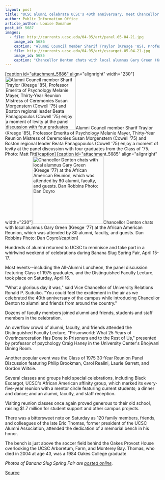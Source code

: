 ```yaml
---
layout: post
title: "UCSC alumni celebrate UCSC's 40th anniversary, meet Chancellor Denton"
author: Public Information Office
article_author: Louise Donahue
post_id: 5687
images:
  - file: http://currents.ucsc.edu/04-05/art/panel.05-04-21.jpg
    image_id: 5686
    caption: "Alumni Council member Sharif Traylor (Kresge '85), Professor Emerita of Psychology Melanie Mayer, Thirty-Year Reunion Mistress of Ceremonies Susan Morgenstern (Cowell '75) and Boston regional leader Beata Panagopoulos (Cowell '75) enjoy a moment of levity at the panel discussion with four graduates from the Class of '75. Photo: Matt Fitt"
  - file: http://currents.ucsc.edu/04-05/art/escargot.05-04-21.jpg
    image_id: 5685
    caption: "Chancellor Denton chats with local alumnus Gary Green (Kresge '77) at the African American Reunion, which was attended by 80 alumni, faculty, and guests. Dan Robbins Photo: Dan Coyro"
---
```


[caption id="attachment_5686" align="alignright" width="230"]<a href="http://dev-ucsc-news.pantheonsite.io/wp-content/uploads/2005/04/panel.05-04-21.jpg"><img class="size-full wp-image-5686" src="http://dev-ucsc-news.pantheonsite.io/wp-content/uploads/2005/04/panel.05-04-21.jpg" alt="Alumni Council member Sharif Traylor (Kresge '85), Professor Emerita of Psychology Melanie Mayer, Thirty-Year Reunion Mistress of Ceremonies Susan Morgenstern (Cowell '75) and Boston regional leader Beata Panagopoulos (Cowell '75) enjoy a moment of levity at the panel discussion with four graduates from the Class of '75. Photo: Matt Fitt" width="230" height="172" /></a>Alumni Council member Sharif Traylor (Kresge '85), Professor Emerita of Psychology Melanie Mayer, Thirty-Year Reunion Mistress of Ceremonies Susan Morgenstern (Cowell '75) and Boston regional leader Beata Panagopoulos (Cowell '75) enjoy a moment of levity at the panel discussion with four graduates from the Class of '75. Photo: Matt Fitt[/caption]
[caption id="attachment_5685" align="alignright" width="230"]<a href="http://dev-ucsc-news.pantheonsite.io/wp-content/uploads/2005/04/escargot.05-04-21.jpg"><img class="size-full wp-image-5685" src="http://dev-ucsc-news.pantheonsite.io/wp-content/uploads/2005/04/escargot.05-04-21.jpg" alt="Chancellor Denton chats with local alumnus Gary Green (Kresge '77) at the African American Reunion, which was attended by 80 alumni, faculty, and guests. Dan Robbins Photo: Dan Coyro" width="230" height="219" /></a>Chancellor Denton chats with local alumnus Gary Green (Kresge '77) at the African American Reunion, which was attended by 80 alumni, faculty, and guests. Dan Robbins Photo: Dan Coyro[/caption]
<a name="content" id="content"></a>
<p>
  Hundreds of alumni returned to UCSC to reminisce and take part in a whirlwind weekend of celebrations during Banana Slug Spring Fair, April 15-17.
</p>
<p>
  Most events--including the All-Alumni Luncheon, the panel discussion featuring Class of 1975 graduates, and the Distinguished Faculty Lecture, took place on Saturday, April 16.<br>
</p>
<p>
  "What a glorious day it was," said Vice Chancellor of University Relations Ronald P. Suduiko. "You could feel the excitement in the air as we celebrated the 40th anniversary of the campus while introducing Chancellor Denton to alumni and friends from around the country."<br>
</p>
<p>
  Dozens of faculty members joined alumni and friends, students and staff members in the celebration.<br>
</p>
<p>
  An overflow crowd of alumni, faculty, and friends attended the Distinguished Faculty Lecture, "Prisonworld: What 25 Years of Overincarceration Has Done to Prisoners and to the Rest of Us," presented by professor of psychology Craig Haney in the University Center's Bhojwani Dining Room.<br>
</p>
<p>
  Another popular event was the Class of 1975 30-Year Reunion Panel Discussion featuring Philip Brookman, Carol Realini, Laurie Garrett, and Gordon Wiltsie.<br>
</p>
<p>
  Several classes and groups held special celebrations, including Black Escargot, UCSC's African American affinity group, which marked its every-five-year reunion with a mentor circle featuring current students; a dinner and dance; and an alumni, faculty, and staff reception.<br>
</p>
<p>
  Visiting reunion classes once again proved generous to their old school, raising $1.7 million for student support and other campus projects.
</p>
<p>
  There was a bittersweet note on Saturday as 120 family members, friends, and colleagues of the late Eric Thomas, former president of the UCSC Alumni Association, attended the dedication of a memorial bench in his honor.
</p>
<p>
  The bench is just above the soccer field behind the Oakes Provost House overlooking the UCSC Arboretum, Farm, and Monterey Bay. Thomas, who died in 2004 at age 43, was a 1984 Oakes College graduate.
</p>
<p>
  <i>Photos of Banana Slug Spring Fair are <a href="http://www.alumni.ucsc.edu/reunions/bssf_2005_pics/index.htm">posted online</a>.</i><br>
</p>
<p><a href="http://www1.ucsc.edu/currents/04-05/04-25/bssf.asp" title="Permalink to bssf">Source</a></p>
